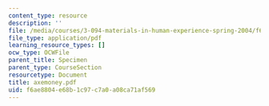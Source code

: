 ```yaml
---
content_type: resource
description: ''
file: /media/courses/3-094-materials-in-human-experience-spring-2004/f6ae8804e68b1c97c7a0a08ca71af569_axemoney.pdf
file_type: application/pdf
learning_resource_types: []
ocw_type: OCWFile
parent_title: Specimen
parent_type: CourseSection
resourcetype: Document
title: axemoney.pdf
uid: f6ae8804-e68b-1c97-c7a0-a08ca71af569
---
```


